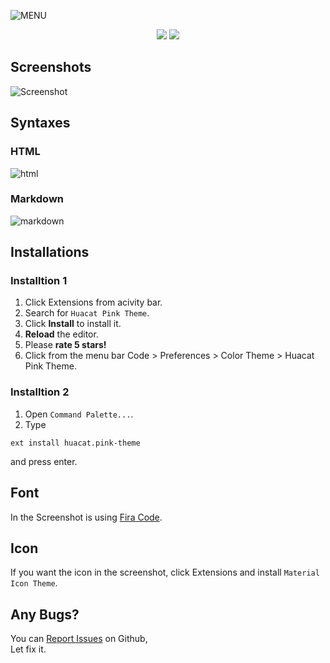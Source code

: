 ![MENU](https://github.com/huacat1017/huacat.pink-theme-0.0.1/raw/master/menu.png)
<center><img src="https://vsmarketplacebadge.apphb.com/downloads-short/huacat.pink-theme.svg?style=for-the-badge&colorA=dd71b9&colorB=ed81c9&label=DOWNLOADS">  <img src="https://vsmarketplacebadge.apphb.com/version-short/huacat.pink-theme.svg?style=for-the-badge&colorA=72696f&colorB=978c94&label=VERSION"></center>


## Screenshots
![Screenshot](https://github.com/huacat1017/huacat.pink-theme-0.0.1/raw/master/screenshot.png)

## Syntaxes
### HTML
![html](https://github.com/huacat1017/huacat.pink-theme-0.0.1/raw/master/syntax/html.png)
### Markdown
![markdown](https://github.com/huacat1017/huacat.pink-theme-0.0.1/raw/master/syntax/markdown.png)

## Installations
### Installtion 1
1. Click Extensions from acivity bar.
2. Search for `Huacat Pink Theme`.
3. Click **Install** to install it.
4. **Reload** the editor.
5. Please **rate 5 stars!**
6. Click from the menu bar Code > Preferences > Color Theme > Huacat Pink Theme.

### Installtion 2
1. Open `Command Palette...`.
2. Type 
```
ext install huacat.pink-theme
```

and press enter.

## Font
In the Screenshot is using  [Fira Code](https://github.com/tonsky/FiraCode/wiki/VS-Code-Instructions).

## Icon
If you want the icon in the screenshot, click Extensions and install `Material Icon Theme`.

## Any Bugs?
You can [Report Issues](https://githu.b.com/huacat1017/huacat.pink-theme/issues) on Github,
<br/>Let fix it.